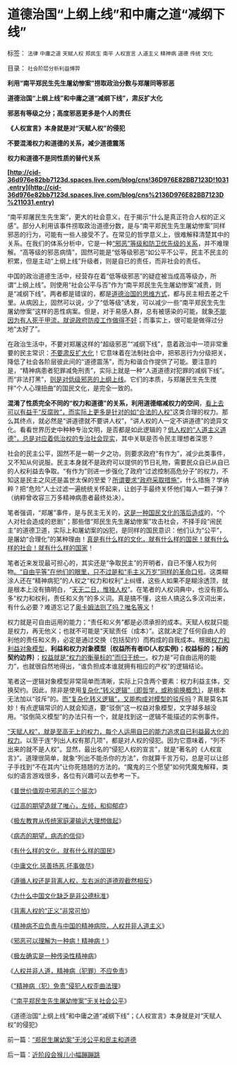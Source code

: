 # 道德治国“上纲上线”和中庸之道“减纲下线”

标签： `法律` `中庸之道` `天赋人权` `郑民生` `南平` `人权宣言` `人道主义` `精神病` `道德` `传统` `文化` 

目录： `社会阶层分析利益博羿`

**利用“南平郑民生先生屠幼惨案”捞取政治分数与郑屠同等邪恶**

**道德治国“上纲上线”和中庸之道“减纲下线”，肃反扩大化**

**邪恶有等级之分；高度邪恶更多是个人的责任**

**《人权宣言》本身就是对“天赋人权”的侵犯**

**不要混淆权力和道德的关系，减少道德震荡**

**权力和道德不是同性质的替代关系**

**[http://cid-36d976e82bb7123d.spaces.live.com/blog/cns!36D976E82BB7123D!1031.entry](http://cid-36d976e82bb7123d.spaces.live.com/blog/cns%2136D976E82BB7123D%211031.entry)**

“南平郑屠民生先生案”，更大的社会意义，在于揭示“什么是真正符合人权的正义感”。部分人利用该事件捞取政治道德分数，是与“南平郑民生先生屠幼惨案”同样邪恶的行为，可能有一些人接受不了。在常见的哲学意义上，很难解释清楚其中的关系。在我们的体系分析中，它是一种[“邪恶”等级和防卫优先级的关系](../../../2010/1/30/邪恶的三个层次.md)，并不难理解。“高等级的邪恶病情”，固然可能是“低等级邪恶”如公平不公平，民主不民主的积累，但是主动“上纲上线”升级者，则是自已的责任，而非社会的责任。

中国的政治道德生活中，经营存在着“低等级邪恶”的疑症被当成高等级办，所谓“上纲上线”。则使用“社会公平与否”作为“南平郑民生先生屠幼惨案”减责，则是“减纲下线”。两者都是错误的，都是[道德治国的思维方式](../../../2008/7/30/道德治国，走在内战消亡的路上.md)，都与民主相去差之千里。从病因上，固然可以说，少了“低等级”诱发，可以减少一些“南平郑民生先生屠幼惨案”这样的恶性病案。但是，对于易感人群，总有被感染的可能，就象[不能因为有人死于甲流，就说政府防疫工作做得不好](../../../2010/1/11/甲流的历史是这样制造的；指数期货和融资融券利好小盘.md)；而事实上，很可能是做得过分地“太好了”。

在政治生活中，不要对郑屠这样的“超级邪恶”“减纲下线”，意着政治中一项非常重要的民主常识：[不要肃反扩大化](http://darthvad.blog.sohu.com/133469478.html)！它意味着在法制社会中，把邪恶行为分级把关，降低了社会各阶层彼此间的“道德震荡”，而为和谐合作提供了可能。要注意的是，“精神病患者犯罪减免刑责”，实际上就是一种“人道道德对犯罪的减纲下线”。而“非法打黑”，[则是对低级邪恶的上纲上线](../../../2010/3/1/产权关系混乱催生中国特色的黑社会.md)。它们的本质，与郑屠民生先生搅拌“个人心理扭曲”的国民文化，是完全一致的。

**混淆了性质完全不同的“权力和道德”的关系，利用道德缩减权力的空间**，[看上去可以有益于“反腐败”，而实际上更多是针对的如“合法的人权”](../../../2010/2/26/“反政府”是荒谬的.md)这类合理的权力。那么其终点，就必然是“讲道德就不要讲人权”，“讲人权的人一定不讲道德”的诡异文化。看看世界历史中种种专治文明，是否都是如此逻辑的？[低人权的“人道主义道德”，总是对应着低治权的专治社会现实](../../../2009/10/29/低人权和低治权的等效性，慈善的消费性质.md)，其中关联是否令民主理想者深思？

社会的民主公平，固然不是一朝一夕之功，则要求政府“有作为”，减少此类事件，又不知从何说服。民主本身就不是政府可以提供的节日礼物，需要民众自已从自已的人权利益去争取。“有作为”则进一步强化了政府“过滤控制高危分子”的权力，不知这是民主之风还是盖世太保的至爱？[所谓要求“政府采取措施”](http://blog.sina.com.cn/s/blog_5563a64d0100gfpk.html)，什么措施？学纳粹？把“危险”人士过滤一遍统统关怀起来，让刽子手最终关怀他们每人一颗子弹？（纳粹曾收容三万多精神病患者最终处决）。

笔者强调，“郑屠”事件，是与民主无关的，[这是一种国民文化的落后造成](../../../2009/11/14/小奴意识缔造了中国传统文化.md)的，“个人对社会造成的悲剧”；那些借“郑民生先生屠幼惨案”攻击社会，不择手段“闹民主”的道德卫道，实际上和屠幼案的凶犯，是同样的国民意识：他们认为“公平”，是屠幼“合理化”的某种理由！[真是有什么样的文化，就有什么样的国民！就有什么样的社会！就有什么样的国家](../../../2009/12/31/有什么样的文化，就有什么样的国民.md)！

笔者近来发现最可担心的，其实还是“争取民主”的开明者，自已不懂人权为何物[。“自由平等”在他们的眼里，只不过是和“毛主义万岁”同样的革命口号](../../../2010/3/18/“自由平等”同样是极权主义的有效工具！.md)。这类糊涂人还在“精神病犯”的人权之“权力和权利”上纠缠，这些人如果不是糊涂透顶，就是根本上没有搞明白，“[天无二日，惟独人权](../../../2009/10/29/伟大的思想家亚当斯密的迷惑.md)”。在笔者的人权词典中，也没有那么多“权力和权利，责任和义务”的多义词。真是搞不懂，这些人搞这么多汉词出来，有什么必要？难道忘记了[奥卡姆法则了吗？唯名等义](../../../2010/1/5/存实除虚的奥卡姆剃刀法则.md)！

权力就是可自由运用的能力；“责任和义务”都是必须承担的成本。天赋人权就只能是权力，再无他义；也就不可能是“天赋责任（成本）”。这就决定了任何自由人的利他的责任和义务，必定是通过交换（包括契约）而构成的自我成本。根据[权力和利益对象模型](../../../2009/10/29/利益和权力的对象模型.md)，**利益和权力对象模型｛权益所有者ID(人权实例)；权益标的；标的契约边界｝**；[权益就是“权力的衡量标的”而归于统一](../../../2009/10/31/人权利益交换对象伪代码逻辑.md)。权力是“可自由运用的能力”，也就很自然地得出，“谁负担成本谁就拥有相应的产权”的逻辑结论。

笔者这一逻辑对象模型非常简单而清晰，实际上只含两个要素：权力利益主体，交换契约。因此，除非是使用[复杂化“转义逻辑”（即哲学，或称偷换概念）](../../../2008/8/31/“大学无书”，远离中国式诡辩！.md)，是根本无法加以“驳斥”的。[而“复杂化转义逻辑”，又能构成对模型的驳斥吗](../../../2009/1/24/经济很简单，政治很简单，科学很简单，真理很简单.md)？真是莫名其妙！有点逻辑常识的人就会知道，要“驳倒”这一权益对象模型，文字越多越没用。“驳倒简义模型”的办法只有一个，就是找到这一逻辑不能描述的实例事件。

[“天赋人权”，就是至高无上的权力，每个人运用自已的能力追求自已利益最大化的权力](../../../2009/2/24/得民心者得天下之“人权，公民权和人道主义”.md)。以至于连“列出人权有那几项”，都是对人权的侵犯。因为它意味着，“列不出来的就不是人权”。显然，最出名的“侵犯人权的宣言”，就是“著名的《人权宣言》”。道理很简单，就象“列出不能杀你的方法”，你就算千言万句，总是可以让郐子手找到“不在其内”让你死翘翘的方法的。“魔鬼的三个愿望”如何凭魔鬼解释，类似的语言游戏很多，各位有兴趣可以去参考一下。

《[普世价值观中邪恶的三个层次](../../../2010/1/30/邪恶的三个层次.md)》

《[过高的期望造就了唯心，左倾，和抑郁症](../../../2009/8/29/过高的期望造就了唯心，左倾，和乌托邦.md)》

《[极左教育从传统家庭灌输远大理想做起](http://blog.sina.com.cn/s/blog_5563a64d0100f6wx.html)》

《[病态的期望，病态的信仰](../../../2009/10/7/病态的期望，病态的信仰.md)》

《[有什么样的文化，就有什么样的国民](../../../2009/12/31/有什么样的文化，就有什么样的国民.md)》

《[中庸文化,惩善扬恶,坏事做尽](../../../2009/8/24/中庸枉法,惩善扬恶,坏事做尽.md)》

《[遵循人权还是背离人权，左右派的道德观截然相反](../../../2009/10/9/完全相反的是非标准.md)》

《[为什么中国文化缺乏是非公德标准](../../../2009/8/23/为什么“世风日下，人心不古”？.md)》

《[背离人权的“正义”非常可怕](../../../2009/11/14/正义感也可以变得非常可怕.md)》

《[精神病不应负责与中国的精神病院，人权并非人道主义](../../../2009/6/6/上访，精神病院，人权和人道主义.md)》

《[邪恶可以理解为一种病！精神病！](../../../2010/2/10/邪恶也许只是一种病！有病！.md)》

《[极左确实是一种传染性精神病](../../../2009/10/7/极左是一种传染性精神病.md)》

《[人权并非人道，精神病（犯罪）不应免责](../../../2010/3/24/再辩人权人道之精神病不应免责.md)》

《[“精神病（犯）免责”侵犯人权歪曲法理](../../../2010/3/26/“精神病（犯）免责”侵犯人权歪曲法理.md)》

《[“南平郑民生先生屠幼惨案”无关社会公平](../../../2010/3/26/“郑民生屠幼案”无涉公平和民主和道德.md)》

《道德治国“上纲上线”和中庸之道“减纲下线”；《人权宣言》本身就是对“天赋人权”的侵犯》

前一篇：[“郑民生屠幼案”无涉公平和民主和道德](../../../2010/3/26/“郑民生屠幼案”无涉公平和民主和道德.md)

后一篇：[近阶段会猴儿小幅蹦蹦跳](../../../2010/3/26/近阶段会猴儿小幅蹦蹦跳.md)